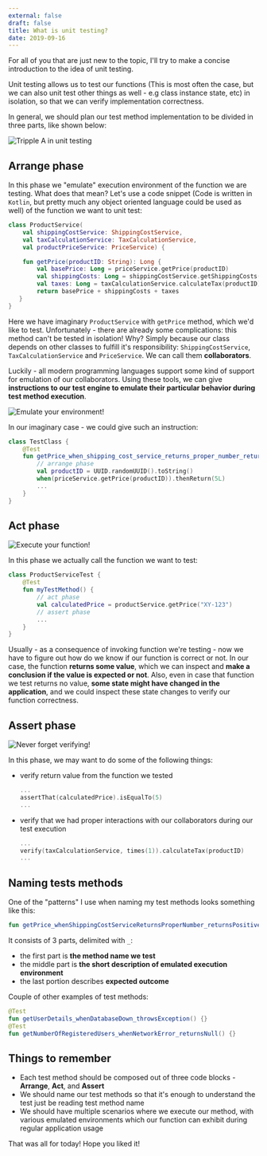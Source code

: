 ```yaml
---
external: false
draft: false
title: What is unit testing?
date: 2019-09-16
---
```


For all of you that are just new to the topic, I'll try to make a concise introduction to the idea of unit testing.

Unit testing allows us to test our functions (This is most often the case, but we can also unit test other things as well - e.g class instance state, etc) in isolation, so that we can verify implementation correctness.

In general, we should plan our test method implementation to be divided in three parts, like shown below:

![Tripple A in unit testing](/images/testing-tripple-a.jpeg)

## Arrange phase

In this phase we "emulate" execution environment of the function we are testing. What does that mean? Let's use a code snippet (Code is written in `Kotlin`, but pretty much any object oriented language could be used as well) of
the function we want to unit test:

```kotlin
class ProductService(
    val shippingCostService: ShippingCostService,
    val taxCalculationService: TaxCalculationService,
    val productPriceService: PriceService) {

    fun getPrice(productID: String): Long {
        val basePrice: Long = priceService.getPrice(productID)
        val shippingCosts: Long = shippingCostService.getShippingCosts(productID)
        val taxes: Long = taxCalculationService.calculateTax(productID)
        return basePrice + shippingCosts + taxes
   }
}
```

Here we have imaginary `ProductService` with `getPrice` method, which we'd like to test. Unfortunately -
there are already some complications: this method can't be tested in isolation! Why? Simply because our class
depends on other classes to fulfill it's responsibility: `ShippingCostService`, `TaxCalculationService` and `PriceService`. We can call them **collaborators**.

Luckily - all modern programming languages support some kind of support for emulation of our collaborators.
Using these tools, we can give **instructions to our test engine to emulate their particular behavior during test method execution**.

![Emulate your environment!](/images/when-foo-then-bar.jpeg)

In our imaginary case - we could give such an instruction:

```kotlin
class TestClass {
    @Test
    fun getPrice_when_shipping_cost_service_returns_proper_number_returns_positive_number() {
        // arrange phase
        val productID = UUID.randomUUID().toString()
        when(priceService.getPrice(productID)).thenReturn(5L)
        ...
    }
}
```

## Act phase

![Execute your function!](/images/tests-act.png)

In this phase we actually call the function we want to test:

```kotlin
class ProductServiceTest {
    @Test
    fun myTestMethod() {
        // act phase
        val calculatedPrice = productService.getPrice("XY-123")
        // assert phase
        ...
    }
}
```

Usually - as a consequence of invoking function we're testing - now we have to figure out how do we know if our function is correct or not. In
our case, the function **returns some value**, which we can inspect and **make a conclusion if the value is expected or not**. Also, even in case that
function we test returns no value, **some state might have changed in the application**, and we could inspect these state changes to verify our function
correctness.

## Assert phase

![Never forget verifying!](/images/tests-always-verify.png)

In this phase, we may want to do some of the following things:

- verify return value from the function we tested
  ```kotlin
  ...
  assertThat(calculatedPrice).isEqualTo(5)
  ...
  ```
- verify that we had proper interactions with our collaborators during our test execution
  ```kotlin
  ...
  verify(taxCalculationService, times(1)).calculateTax(productID)
  ...
  ```

## Naming tests methods

One of the "patterns" I use when naming my test methods looks something like this:

```kotlin
fun getPrice_whenShippingCostServiceReturnsProperNumber_returnsPositiveNumber() { }
```

It consists of 3 parts, delimited with `_`:

- the first part is **the method name we test**
- the middle part is **the short description of emulated execution environment**
- the last portion describes **expected outcome**

Couple of other examples of test methods:

```kotlin
@Test
fun getUserDetails_whenDatabaseDown_throwsException() {}
@Test
fun getNumberOfRegisteredUsers_whenNetworkError_returnsNull() {}
```

## Things to remember

- Each test method should be composed out of three code blocks - **Arrange**, **Act**, and **Assert**
- We should name our test methods so that it's enough to understand the test just be reading test method
  name
- We should have multiple scenarios where we execute our method, with various emulated environments which
  our function can exhibit during regular application usage

That was all for today! Hope you liked it!